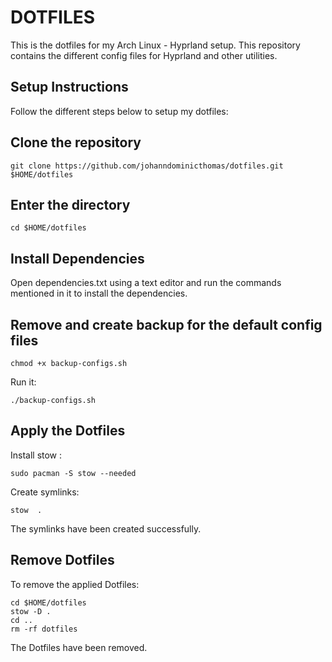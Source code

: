 # DOTFILES

This is the dotfiles for my Arch Linux - Hyprland setup. This repository contains the different config files for Hyprland and other utilities.


## Setup Instructions

Follow the different steps below to setup my dotfiles:
## Clone the repository
```
git clone https://github.com/johanndominicthomas/dotfiles.git $HOME/dotfiles
```

## Enter the directory
```
cd $HOME/dotfiles
```

## Install Dependencies
Open dependencies.txt using a text editor and run the commands mentioned in it to install the dependencies.

## Remove and create backup for the default config files
```
chmod +x backup-configs.sh
```
Run it:
```
./backup-configs.sh
```

## Apply the Dotfiles
Install stow :
```
sudo pacman -S stow --needed
```

Create symlinks:
```
stow  .
```
The symlinks have been created successfully.

## Remove Dotfiles
To remove the applied Dotfiles:
```
cd $HOME/dotfiles
stow -D .
cd ..
rm -rf dotfiles
```
The Dotfiles have been removed.




